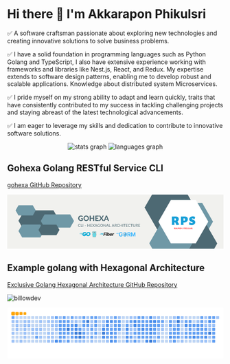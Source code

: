 
# Hi there 👋 I'm Akkarapon Phikulsri 

✅ A software craftsman passionate about exploring new technologies and creating innovative solutions to solve business problems.

✅ I have a solid foundation in programming languages such as Python Golang and TypeScript, I also have extensive experience working with frameworks and libraries like Nest.js, React, and Redux. My expertise extends to software design patterns, enabling me to develop robust and scalable applications. Knowledge about distributed system Microservices.

✅ I pride myself on my strong ability to adapt and learn quickly, traits that have consistently contributed to my success in tackling challenging projects and staying abreast of the latest technological advancements. 

✅ I am eager to leverage my skills and dedication to contribute to innovative software solutions.


<div align="center">
  <img src="https://github-readme-stats.vercel.app/api?username=billowdev&hide_title=false&hide_rank=false&show_icons=true&include_all_commits=true&count_private=true&disable_animations=false&theme=light&locale=en&hide_border=false" height="150" alt="stats graph"  />
  <img src="https://github-readme-stats.vercel.app/api/top-langs?username=billowdev&locale=en&hide_title=false&layout=compact&card_width=320&langs_count=5&theme=light&hide_border=false" height="150" alt="languages graph"  />
</div>


## Gohexa Golang RESTful Service CLI

[gohexa GitHub Repository](https://github.com/rapidstellar/gohexa)

![GoHexa](https://raw.githubusercontent.com/billowdev/gohexa/main/images/GOHEXA.png)

## Example golang with Hexagonal Architecture

[Exclusive Golang Hexagonal Architecture GitHub Repository](https://github.com/billowdev/exclusive-go-hexa)

<p align="left"> <img src="https://komarev.com/ghpvc/?username=billowdev&label=Glancing&color=0e75b6&style=flat" alt="billowdev" /> </p>


<div style="text-align: center;">
  <picture>
    <source media="(prefers-color-scheme: dark)" srcset="https://github.com/billowdev/billowdev/blob/output/github-snake-dark.svg" />
    <source media="(prefers-color-scheme: light)" srcset="https://github.com/billowdev/billowdev/blob/output/github-snake.svg" />
    <img alt="github-snake" src="https://github.com/billowdev/billowdev/blob/output/ocean.gif" />
  </picture>
</div>
